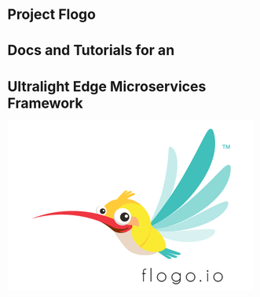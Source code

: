 # Project Flogo

# Docs and Tutorials for an 
# Ultralight Edge Microservices Framework

![](./images/Flynn1.png)